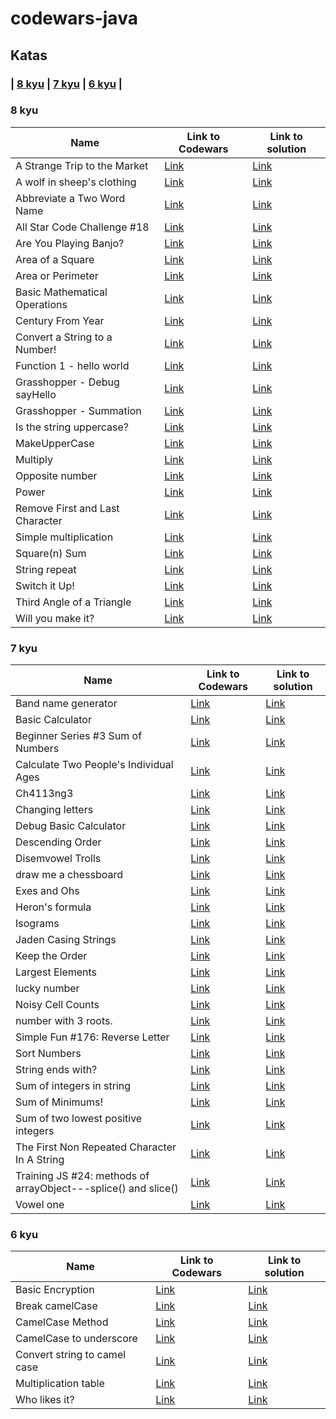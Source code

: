 # codewars-java

## Katas


### | [8 kyu](#8-kyu) | [7 kyu](#7-kyu) | [6 kyu](#6-kyu) |

### 8 kyu

| Name                                                       | Link to Codewars                                               | Link to solution                                                                      |
|------------------------------------------------------------|----------------------------------------------------------------|---------------------------------------------------------------------------------------|
| A Strange Trip to the Market                                 | [Link](https://www.codewars.com/kata/55ccdf1512938ce3ac000056) | [Link](./src/kyu8/astrangetriptothemarket.js)                               |
| A wolf in sheep's clothing                                 | [Link](https://www.codewars.com/kata/5c8bfa44b9d1192e1ebd3d15) | [Link](./src/kyu8/awolfinsheepclothing.js)                               |
| Abbreviate a Two Word Name                                 | [Link](https://www.codewars.com/kata/57eadb7ecd143f4c9c0000a3) | [Link](./src/kyu8/abbreviateatwowordname.js)                              |
| All Star Code Challenge #18                                | [Link](https://www.codewars.com/kata/5865918c6b569962950002a1) | [Link](./src/kyu8/allstarcodechallenge18.js)                              |
| Are You Playing Banjo?                                     | [Link](https://www.codewars.com/kata/53af2b8861023f1d88000832) | [Link](./src/kyu8/areyouplayingbanjo.js)                                  |
| Area of a Square                                           | [Link](https://www.codewars.com/kata/5748838ce2fab90b86001b1a) | [Link](./src/kyu8/areaofasquare.js)                                       |
| Area or Perimeter                                          | [Link](https://www.codewars.com/kata/5ab6538b379d20ad880000ab) | [Link](./src/kyu8/areaorperimeter.js)                                     |
| Basic Mathematical Operations                              | [Link](https://www.codewars.com/kata/57356c55867b9b7a60000bd7) | [Link](./src/kyu8/basicmathematicaloperation.js)                          |
| Century From Year                                          | [Link](https://www.codewars.com/kata/5a3fe3dde1ce0e8ed6000097) | [Link](./src/kyu8/centuryfromyear.js)                                     |
| Convert a String to a Number!                              | [Link](https://www.codewars.com/kata/544675c6f971f7399a000e79) | [Link](./src/kyu8/convertastringtoanumber.js)                             |
| Function 1 - hello world                                   | [Link](https://www.codewars.com/kata/523b4ff7adca849afe000035) | [Link](./src/kyu8/function1helloworld.js)                                 |
| Grasshopper - Debug sayHello                               | [Link](https://www.codewars.com/kata/5625618b1fe21ab49f00001f) | [Link](./src/kyu8/grasshopperdebugsayhello.js)                |
| Grasshopper - Summation                                    | [Link](https://www.codewars.com/kata/55d24f55d7dd296eb9000030) | [Link](./src/kyu8/grasshoppersummation.js)                                |
| Is the string uppercase?                              | [Link](https://www.codewars.com/kata/56cd44e1aa4ac7879200010b)            | [Link](./src/kyu8/isthestringuppercase.js)                                         |
| MakeUpperCase                                              | [Link](https://www.codewars.com/kata/57a0556c7cb1f31ab3000ad7) | [Link](./src/kyu8/makeuppercase.js)                                       |
| Multiply                                                   | [Link](https://www.codewars.com/kata/50654ddff44f800200000004) | [Link](./src/kyu8/multiply.js)                                            |
| Opposite number                                            | [Link](https://www.codewars.com/kata/56dec885c54a926dcd001095) | [Link](./src/kyu8/oppositenumber.js)                                      |
| Power            | [Link](https://www.codewars.com/kata/562926c855ca9fdc4800005b)            | [Link](./src/kyu8/power.js)          |
| Remove First and Last Character                            | [Link](https://www.codewars.com/kata/56bc28ad5bdaeb48760009b0) | [Link](./src/kyu8/removefirstandlastcharacter.js)                         |
| Simple multiplication                                      | [Link](https://www.codewars.com/kata/583710ccaa6717322c000105) | [Link](./src/kyu8/simplemultiplication.js)                                |
| Square(n) Sum                                              | [Link](https://www.codewars.com/kata/515e271a311df0350d00000f) | [Link](./src/kyu8/squarnsum.js)                                          |
| String repeat                                              | [Link](https://www.codewars.com/kata/57a0e5c372292dd76d000d7e) | [Link](./src/kyu8/stringreapit.js)                                        |
| Switch it Up!                                              | [Link](https://www.codewars.com/kata/5808dcb8f0ed42ae34000031) | [Link](./src/kyu8/switchitup.js)                                          |
| Third Angle of a Triangle                                  | [Link](https://www.codewars.com/kata/5a023c426975981341000014) | [Link](./src/kyu8/thirdangleofatriangle.js)                               |
| Will you make it?                                          | [Link](https://www.codewars.com/kata/5861d28f124b35723e00005e) | [Link](./src/kyu8/willyoumakeit.js)                                       |

### 7 kyu

| Name                                         | Link to Codewars                                                          | Link to solution                                                       |
|----------------------------------------------|---------------------------------------------------------------------------|------------------------------------------------------------------------|
| Band name generator            | [Link](https://www.codewars.com/kata/59727ff285281a44e3000011)            | [Link](./src/kyu7/bandnamegenerator.js)          |
| Basic Calculator            | [Link](https://www.codewars.com/kata/5296455e4fe0cdf2e000059f)            | [Link](./src/kyu7/basiccalculator.js)          |
| Beginner Series #3 Sum of Numbers            | [Link](https://www.codewars.com/kata/55f2b110f61eb01779000053)            | [Link](./src/kyu7/beginnerseries3sumofnumbers.js)          |
| Calculate Two People's Individual Ages                             | [Link](https://www.codewars.com/kata/58e0bd6a79716b7fcf0013b1)            | [Link](./src/kyu7/calculatetwopeoplesindividualages.js)                      |
| Ch4113ng3                             | [Link](https://www.codewars.com/kata/59e9f404fc3c49ab24000112)            | [Link](./src/kyu7/ch4113ng3.js)                      |
| Changing letters                             | [Link](https://www.codewars.com/kata/5831c204a31721e2ae000294)            | [Link](./src/kyu7/changingletters.js)                      |
| Debug Basic Calculator                             | [Link](https://www.codewars.com/kata/56368f37d464c0a43c00007f)            | [Link](./src/kyu7/debugbasiccalculator.js)                      |
| Descending Order                                     | [Link](https://www.codewars.com/kata/5467e4d82edf8bbf40000155)            | [Link](./src/kyu7/descendingorder.js)                             |
| Disemvowel Trolls                                     | [Link](https://www.codewars.com/kata/52fba66badcd10859f00097e)            | [Link](./src/kyu7/disemvoweltrolls.js)                             |
| draw me a chessboard                                     | [Link](https://www.codewars.com/kata/56242b89689c35449b000059)            | [Link](./src/kyu7/drawmeachessboard.js)                             |
| Exes and Ohs                                     | [Link](https://www.codewars.com/kata/55908aad6620c066bc00002a)            | [Link](./src/kyu7/exesandohs.js)                             |
| Heron's formula                                     | [Link](https://www.codewars.com/kata/57aa218e72292d98d500240f)            | [Link](./src/kyu7/heronsformula.js)                             |
| Isograms                                     | [Link](https://www.codewars.com/kata/54ba84be607a92aa900000f1)            | [Link](./src/kyu7/isograms.js)                             |
| Jaden Casing Strings                         | [Link](https://www.codewars.com/kata/5390bac347d09b7da40006f6)            | [Link](./src/kyu7/jadencasingstrings.js)                   |
| Keep the Order                             | [Link](https://www.codewars.com/kata/582aafca2d44a4a4560000e7)            | [Link](./src/kyu7/keeptheorder.js)                      |
| Largest Elements                             | [Link](https://www.codewars.com/kata/53d32bea2f2a21f666000256)            | [Link](./src/kyu7/largestelements.js)                      |
| lucky number                             | [Link](https://www.codewars.com/kata/55afed09237df73343000042)            | [Link](./src/kyu7/luckynumber.js)                      |
| Noisy Cell Counts                             | [Link](https://www.codewars.com/kata/63ebadc7879f2500315fa07e)            | [Link](./src/kyu7/noisycellcounts.js)                      |
| number with 3 roots.                             | [Link](https://www.codewars.com/kata/5932c94f6aa4d1d786000028)            | [Link](./src/kyu7/numberwith3roots.js)                      |
| Simple Fun #176: Reverse Letter            | [Link](https://www.codewars.com/kata/58b8c94b7df3f116eb00005b)            | [Link](./src/kyu7/simplefun176reverseletter.js)          |
| Sort Numbers            | [Link](https://www.codewars.com/kata/5174a4c0f2769dd8b1000003)            | [Link](./src/kyu7/sortnumbers.js)          |
| String ends with?                            | [Link](https://www.codewars.com/kata/51f2d1cafc9c0f745c00037d) | [Link](./src/kyu7/stringendswith.js)                       |
| Sum of integers in string                            | [Link](https://www.codewars.com/kata/598f76a44f613e0e0b000026) | [Link](./src/kyu7/sumofintegersinstring.js)                       |
| Sum of Minimums!                            | [Link](https://www.codewars.com/kata/5d5ee4c35162d9001af7d699) | [Link](./src/kyu7/sumofminimums.js)                       |
| Sum of two lowest positive integers                            | [Link](https://www.codewars.com/kata/558fc85d8fd1938afb000014) | [Link](./src/kyu7/sumoftwolowestpositiveintegers.js)                       |
| The First Non Repeated Character In A String                            | [Link](https://www.codewars.com/kata/570f6436b29c708a32000826) | [Link](./src/kyu7/thefirstnonrepeatedcharacterinastring.js)                       |
| Training JS #24: methods of arrayObject---splice() and slice()                            | [Link](https://www.codewars.com/kata/572cb264362806af46000793) | [Link](./src/kyu7/trainingjs24methodsofarrayobjectspleceandslice.js)                       |
| Vowel one                            | [Link](https://www.codewars.com/kata/580751a40b5a777a200000a1) | [Link](./src/kyu7/vowelone.js)                       |

### 6 kyu

| Name                                         | Link to Codewars                                                          | Link to solution                                      |
|----------------------------------------------|---------------------------------------------------------------------------|-------------------------------------------------------|
| Basic Encryption            | [Link](https://www.codewars.com/kata/5862fb364f7ab46270000078)            | [Link](./src/kyu6/basicencryption.js) |
| Break camelCase            | [Link](https://www.codewars.com/kata/5208f99aee097e6552000148)            | [Link](./src/kyu6/breakcamelcase.js) |
| CamelCase Method            | [Link](https://www.codewars.com/kata/587731fda577b3d1b0001196)            | [Link](./src/kyu6/camelcasemethod.js) |
| CamelCase to underscore            | [Link](https://www.codewars.com/kata/5b1956a7803388baae00003a)            | [Link](./src/kyu6/camelcasetounderscore.js) |
| Convert string to camel case            | [Link](https://www.codewars.com/kata/517abf86da9663f1d2000003/train)            | [Link](./src/kyu6/convertstringtocamelcase.js) |
| Multiplication table            | [Link](https://www.codewars.com/kata/534d2f5b5371ecf8d2000a08)            | [Link](./src/kyu6/multiplicationtable.js) |
| Who likes it?            | [Link](https://www.codewars.com/kata/5266876b8f4bf2da9b000362)            | [Link](./src/kyu6/wholikesit.js) |
